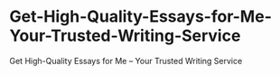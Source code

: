 # Get-High-Quality-Essays-for-Me-Your-Trusted-Writing-Service
Get High-Quality Essays for Me – Your Trusted Writing Service
